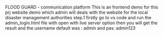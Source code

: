 FLOOD GUARD - communication platform 
This is an frontend demo for this prj 
website demo which admin will deals with the website for the local disaster management authorities 
step.1 firstly go to vs code and run the admin_login.html file with open  with live server option then you will get the result
and the username default was : admin and pas: admin123
